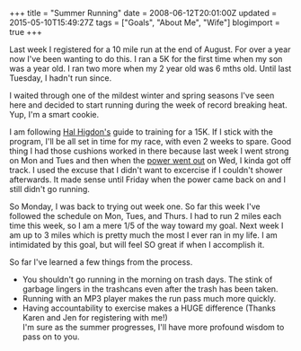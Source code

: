+++
title = "Summer Running"
date = 2008-06-12T20:01:00Z
updated = 2015-05-10T15:49:27Z
tags = ["Goals", "About Me", "Wife"]
blogimport = true 
+++

Last week I registered for a 10 mile run at the end of August.  For over a year now I've been wanting to do this.  I ran a 5K for the first time when my son was a year old.  I ran two more when my 2 year old was 6 mths old.  Until last Tuesday, I hadn't run since.  

I waited through one of the mildest winter and spring seasons I've seen here and decided to start running during the week of record breaking heat.  Yup, I'm a smart cookie.  

I am following [Hal Higdon's](http://www.halhigdon.com/15Ktraining/15Knovsch.htm) guide to training for a 15K.  If I stick with the program, I'll be all set in time for my race, with even 2 weeks to spare.  Good thing I had those cushions worked in there because last week I went strong on Mon and Tues and then when the [power went out](http://lifeatthecircus.com/2008/06/05/no-electricity-water-or-internet/) on Wed, I kinda got off track.  I used the excuse that I didn't want to excercise if I couldn't shower afterwards.  It made sense until Friday when the power came back on and I still didn't go running.  

So Monday, I was back to trying out week one.  So far this week I've followed the schedule on Mon, Tues, and Thurs.  I had to run 2 miles each time this week, so I am a mere 1/5 of the way toward my goal.  Next week I am up to 3 miles which is pretty much the most I ever ran in my life.  I am intimidated by this goal, but will feel SO great 
if
 when I accomplish it.  

So far I've learned a few things from the process.  

*   You shouldn't go running in the morning on trash days.  The stink of garbage lingers in the trashcans even after the trash has been taken.
*   Running with an MP3 player makes the run pass much more quickly.
*   Having accountability to exercise makes a HUGE difference (Thanks Karen and Jen for registering with me!)  
I'm sure as the summer progresses, I'll have more profound wisdom to pass on to you.
